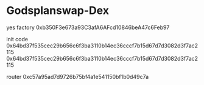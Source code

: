 # Godsplanswap-Dex
yes
factory
0xb350F3e673a93C3afA6AFcd10846beA47c6Feb97

init code 
 0x64bd37f535cec29b656c6f3ba3110b14ec36cccf7b15d67d7d3082d3f7ac2115
 0x64bd37f535cec29b656c6f3ba3110b14ec36cccf7b15d67d7d3082d3f7ac2115
 
router 
0xc57a95ad7d9726b75bf4a1e541150bf1b0d49c7a
